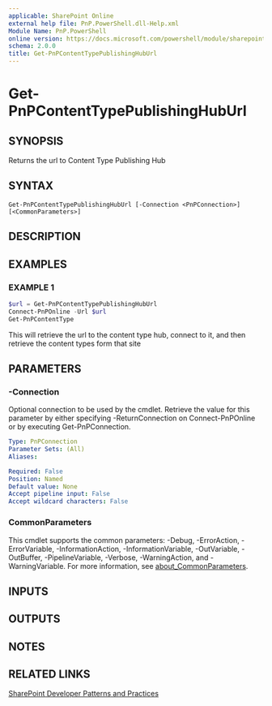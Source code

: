 ```yaml
---
applicable: SharePoint Online
external help file: PnP.PowerShell.dll-Help.xml
Module Name: PnP.PowerShell
online version: https://docs.microsoft.com/powershell/module/sharepoint-pnp/get-pnpcontenttypepublishinghuburl
schema: 2.0.0
title: Get-PnPContentTypePublishingHubUrl
---
```


# Get-PnPContentTypePublishingHubUrl

## SYNOPSIS
Returns the url to Content Type Publishing Hub

## SYNTAX

```
Get-PnPContentTypePublishingHubUrl [-Connection <PnPConnection>] [<CommonParameters>]
```

## DESCRIPTION

## EXAMPLES

### EXAMPLE 1
```powershell
$url = Get-PnPContentTypePublishingHubUrl
Connect-PnPOnline -Url $url
Get-PnPContentType
```

This will retrieve the url to the content type hub, connect to it, and then retrieve the content types form that site

## PARAMETERS

### -Connection
Optional connection to be used by the cmdlet. Retrieve the value for this parameter by either specifying -ReturnConnection on Connect-PnPOnline or by executing Get-PnPConnection.

```yaml
Type: PnPConnection
Parameter Sets: (All)
Aliases:

Required: False
Position: Named
Default value: None
Accept pipeline input: False
Accept wildcard characters: False
```

### CommonParameters
This cmdlet supports the common parameters: -Debug, -ErrorAction, -ErrorVariable, -InformationAction, -InformationVariable, -OutVariable, -OutBuffer, -PipelineVariable, -Verbose, -WarningAction, and -WarningVariable. For more information, see [about_CommonParameters](http://go.microsoft.com/fwlink/?LinkID=113216).

## INPUTS

## OUTPUTS

## NOTES

## RELATED LINKS

[SharePoint Developer Patterns and Practices](https://aka.ms/sppnp)